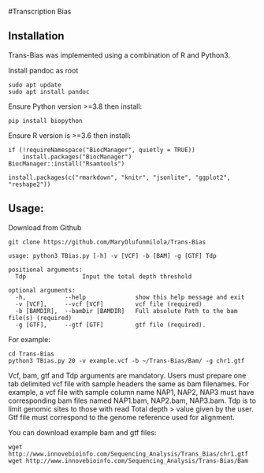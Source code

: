 #Transcription Bias

## Installation

Trans-Bias was implemented using a combination of R and Python3. 

Install pandoc as root
```
sudo apt update
sudo apt install pandoc
```

Ensure Python version >=3.8 then install:
```
pip install biopython
```

Ensure R version is >=3.6 then install:
```
if (!requireNamespace("BiocManager", quietly = TRUE))
    install.packages("BiocManager")
BiocManager::install("Rsamtools")

install.packages(c("rmarkdown", "knitr", "jsonlite", "ggplot2", "reshape2"))
```

## Usage:

Download from Github
```
git clone https://github.com/MaryOlufunmilola/Trans-Bias

usage: python3 TBias.py [-h] -v [VCF] -b [BAM] -g [GTF] Tdp

positional arguments:
  Tdp                Input the total depth threshold

optional arguments:
  -h,           --help              show this help message and exit
  -v [VCF],     --vcf [VCF]         vcf file (required)
  -b [BAMDIR],  --bamDir [BAMDIR]   Full absolute Path to the bam file(s) (required)
  -g [GTF],     --gtf [GTF]         gtf file (required).
```

For example:
```
cd Trans-Bias
python3 TBias.py 20 -v example.vcf -b ~/Trans-Bias/Bam/ -g chr1.gtf
```

Vcf, bam, gtf and Tdp arguments are mandatory. Users must prepare one tab delimited vcf file with sample headers the same as bam filenames. For example, a vcf file with sample column name NAP1, NAP2, NAP3 must have corresponding bam files named NAP1.bam, NAP2.bam, NAP3.bam. Tdp is to limit genomic sites to those with read Total depth > value given by the user. Gtf file must correspond to the genome reference used for alignment. 

You can download example bam and gtf files:
```
wget http://www.innovebioinfo.com/Sequencing_Analysis/Trans_Bias/chr1.gtf
wget http://www.innovebioinfo.com/Sequencing_Analysis/Trans-Bias/Bam
```
